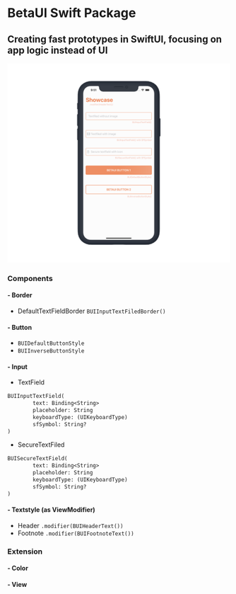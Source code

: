 # BetaUI Swift Package
## Creating fast prototypes in SwiftUI, focusing on app logic instead of UI

![](README.png)

### Components

#### - Border
- DefaultTextFieldBorder ```BUIInputTextFiledBorder()```
#### - Button
- ```BUIDefaultButtonStyle```
- ```BUIInverseButtonStyle```
#### - Input
- TextField
 
 ```
 BUIInputTextField(
		 text: Binding<String>
		 placeholder: String
		 keyboardType: (UIKeyboardType)
		 sfSymbol: String?
 )
 ```
 
- SecureTextFiled

 ```
 BUISecureTextField(
		 text: Binding<String>
		 placeholder: String
		 keyboardType: (UIKeyboardType)
		 sfSymbol: String?
 )
 ```
#### - Textstyle (as ViewModifier)
- Header ```.modifier(BUIHeaderText())```
- Footnote ```.modifier(BUIFootnoteText())```

### Extension
#### - Color
#### - View
